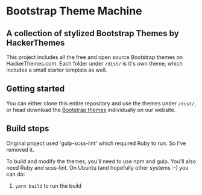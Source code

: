 # Bootstrap Theme Machine

## A collection of stylized Bootstrap Themes by HackerThemes

This project includes all the free and open source Bootstrap themes on HackerThemes.com. Each folder under `/dist/` is it's own theme, which includes a small starter template as well.

## Getting started

You can either clone this entire repository and use the themes under `/dist/`, or head download the [Bootstrap themes](https://hackerthemes.com) individually on our website.

## Build steps

Original project used 'gulp-scss-lint' which required Ruby to run. So I've removed it.

To build and modify the themes, you'll need to use npm and gulp. You'll also need Ruby and scss-lint. On Ubuntu (and hopefully other systems :-) you can do:

1. `yarn build` to run the build
